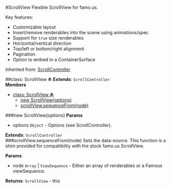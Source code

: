 <a name="module_ScrollView"></a>
#ScrollView
Flexible ScrollView for famo.us.

Key features:
-    Customizable layout
-    Insert/remove renderables into the scene using animations/spec
-    Support for `true` size renderables
-    Horizontal/vertical direction
-    Top/left or bottom/right alignment
-    Pagination
-    Option to embed in a ContainerSurface

Inherited from: [ScrollController](./ScrollController.md)

<a name="exp_module_ScrollView"></a>
##class: ScrollView ⏏
**Extends**: `ScrollController`  
**Members**

* [class: ScrollView ⏏](#exp_module_ScrollView)
  * [new ScrollView(options)](#exp_new_module_ScrollView)
  * [scrollView.sequenceFrom(node)](#module_ScrollView#sequenceFrom)

<a name="exp_new_module_ScrollView"></a>
###new ScrollView(options)
**Params**

- options `Object` - Options (see ScrollController).  

**Extends**: `ScrollController`  
<a name="module_ScrollView#sequenceFrom"></a>
###scrollView.sequenceFrom(node)
Sets the data-source. This function is a shim provided for compatibility with the
stock famo.us ScrollView.

**Params**

- node `Array` | `ViewSequence` - Either an array of renderables or a Famous viewSequence.  

**Returns**: `ScrollView` - this  
